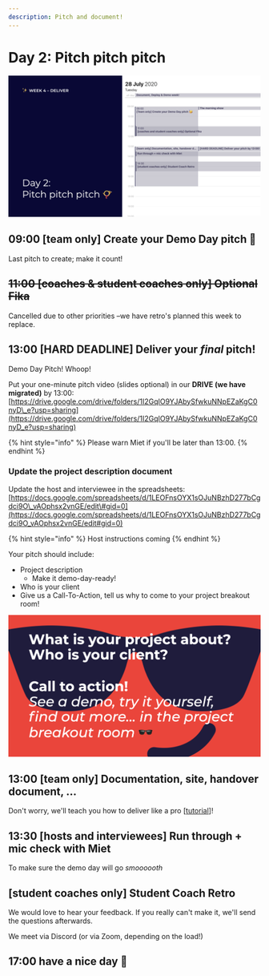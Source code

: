 ```yaml
---
description: Pitch and document!
---
```


# Day 2: Pitch pitch pitch

![](../../.gitbook/assets/screenshot-2020-07-26-at-15.09.23.png)

## 09:00 \[team only\] Create your Demo Day pitch 🥳

Last pitch to create; make it count!

## ~~11:00 \[coaches & student coaches only\] Optional Fika~~

Cancelled due to other priorities –we have retro's planned this week to replace.

## 13:00 \[HARD DEADLINE\] Deliver your _final_ pitch!

Demo Day Pitch! Whoop!

Put your one-minute pitch video \(slides optional\) in our **DRIVE \(we have migrated\)** by 13:00: [https://drive.google.com/drive/folders/1I2GqIO9YJAbySfwkuNNpEZaKgC0nyD\_e?usp=sharing](https://drive.google.com/drive/folders/1I2GqIO9YJAbySfwkuNNpEZaKgC0nyD_e?usp=sharing)

{% hint style="info" %}
Please warn Miet if you'll be later than 13:00.
{% endhint %}

### Update the project description document

Update the host and interviewee in the spreadsheets: [https://docs.google.com/spreadsheets/d/1LEOFnsOYX1sOJuNBzhD277bCgdci9O\_vAOphsx2vnGE/edit\#gid=0](https://docs.google.com/spreadsheets/d/1LEOFnsOYX1sOJuNBzhD277bCgdci9O_vAOphsx2vnGE/edit#gid=0)

{% hint style="info" %}
Host instructions coming
{% endhint %}

Your pitch should include:

* Project description
  * Make it demo-day-ready!
* Who is your client
* Give us a Call-To-Action, tell us why to come to your project breakout room!

![](../../.gitbook/assets/screenshot-2020-07-22-at-11.20.55.png)

## 13:00 \[team only\] Documentation, site, handover document, ... 

Don't worry, we'll teach you how to deliver like a pro \[[tutorial](../../how-to-deliver-like-a-pro/)\]!

## 13:30 \[hosts and interviewees\] Run through + mic check with Miet

To make sure the demo day will go _smoooooth_ 

## \[student coaches only\] Student Coach Retro

We would love to hear your feedback. If you really can't make it, we'll send the questions afterwards.

We meet via Discord \(or via Zoom, depending on the load!\)

## 17:00 have a nice day 🥳

